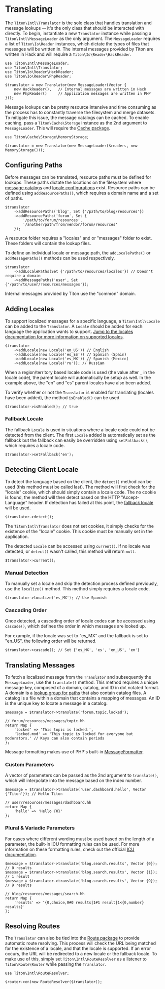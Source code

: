 # Translating #

The `Titon\Intl\Translator` is the sole class that handles translation and message lookups -- it's the only class that should be interacted with directly. To begin, instantiate a new `Translator` instance while passing a `Titon\Intl\MessageLoader` as the only argument. The `MessageLoader` requires a list of `Titon\Io\Reader` instances, which dictate the types of files that messages will be written in. The internal messages provided by Titon are written in Hack and will require a `Titon\Io\Reader\HackReader`.

```hack
use Titon\Intl\MessageLoader;
use Titon\Intl\Translator;
use Titon\Io\Reader\HackReader;
use Titon\Io\Reader\PhpReader;

$translator = new Translator(new MessageLoader(Vector {
    new HackReader(),   // Internal messages are written in Hack
    new PhpReader()     // Application messages are written in PHP
}));
```

Message lookups can be pretty resource intensive and time consuming as the process has to constantly traverse the filesystem and merge datasets. To mitigate this issue, the message catalogs can be cached. To enable caching, pass a `Titon\Cache\Storage` instance as the 2nd argument to `MessageLoader`. This will require the [Cache package](../cache/index.md). 

```hack
use Titon\Cache\Storage\MemoryStorage;

$translator = new Translator(new MessageLoader($readers, new MemoryStorage()));
```

## Configuring Paths ##

Before messages can be translated, resource paths must be defined for lookups. These paths dictate the locations on the filesystem where [message catalogs](messages.md) and [locale configurations](locales.md) exist. Resource paths can be defined using `addResourcePaths()`, which requires a domain name and a set of paths.

```hack
$translator
    ->addResourcePaths('blog', Set {'/path/to/blog/resources'})
    ->addResourcePaths('forum', Set {
        '/path/to/forum/resources',
        '/another/path/from/vendor/forum/resources'
    });
```

<div class="notice is-info">
    A resource folder requires a "locales" and or "messages" folder to exist. These folders will contain the lookup files.
</div>

To define an individual locale or message path, the `addLocalePaths()` or `addMessagePaths()` methods can be used respectively.

```hack
$translator
    ->addLocalePaths(Set {'/path/to/resources/locales'}) // Doesn't require a domain
    ->addMessagePaths('user', Set {'/path/to/user/resources/messages'});
```

<div class="notice is-info">
    Internal messages provided by Titon use the "common" domain.
</div>

## Adding Locales ##

To support localized messages for a specific language, a `Titon\Intl\Locale` can be added to the `Translator`. A `Locale` should be added for each language the application wants to support. [Jump to the locales documentation for more information on supported locales](locales.md).

```hack
$translator
    ->addLocale(new Locale('en_US')) // English
    ->addLocale(new Locale('es_ES')) // Spanish (Spain)
    ->addLocale(new Locale('es_MX')) // Spanish (Mexico)
    ->addLocale(new Locale('ru')); // Russian
```

When a region/territory based locale code is used (the value after `_` in the locale code), the parent locale will automatically be setup as well. In the example above, the "en" and "es" parent locales have also been added.

To verify whether or not the `Translator` is enabled for translating (locales have been added), the method `isEnabled()` can be used.

```hack
$translator->isEnabled(); // true
```

### Fallback Locale ###

The fallback `Locale` is used in situations where a locale code could not be detected from the client. The first `Locale` added is automatically set as the fallback but the fallback can easily be overridden using `setFallback()`, which requires a locale code.

```hack
$translator->setFallback('en');
```

## Detecting Client Locale ##

To detect the language based on the client, the `detect()` method can be used (this method must be called last). The method will first check for the "locale" cookie, which should simply contain a locale code. The no cookie is found, the method will then detect based on the HTTP "Accept-Language" header. If detection has failed at this point, the [fallback locale](#fallback-locale) will be used.

```hack
$translator->detect();
```

<div class="notice is-info">
    The <code>Titon\Intl\Translator</code> does not set cookies, it simply checks for the existence of the "locale" cookie. This cookie must be manually set in the application.
</div>

The detected `Locale` can be accessed using `current()`. If no locale was detected, or `detect()` wasn't called, this method will return `null`.

```hack
$translator->current();
```

### Manual Detection ###

To manually set a locale and skip the detection process defined previously, use the `localize()` method. This method simply requires a locale code.

```hack
$translator->localize('es_MX'); // Use Spanish
```

### Cascading Order ###

Once detected, a cascading order of locale codes can be accessed using `cascade()`, which defines the order in which messages are looked up. 

For example, if the locale was set to "es_MX" and the fallback is set to "en_US", the following order will be returned.

```hack
$translator->cascade(); // Set {'es_MX', 'es', 'en_US', 'en'}
```

## Translating Messages ##

To fetch a localized message from the `Translator` and subsequently the `MessageLoader`, use the `translate()` method. This method requires a unique message key, composed of a domain, catalog, and ID in dot notated format. A domain is a [lookup group for paths](#configuring-paths) that also contain catalog files. A catalog is a file within a domain that contains a mapping of messages. An ID is the unique key to locate a message in a catalog.

```hack
$message = $translator->translate('forum.topic.locked');

// forum/resources/messages/topic.hh
return Map {
    'locked' => 'This topic is locked.',
    'locked.mod' => 'This topic is locked for everyone but moderators.' // Keys can also contain periods
};
```

Message formatting makes use of PHP's built-in [MessageFormatter](http://php.net/manual/en/class.messageformatter.php).

### Custom Parameters ###

A vector of parameters can be passed as the 2nd argument to `translate()`, which will interpolate into the message based on the index number.

```hack
$message = $translator->translate('user.dashboard.hello', Vector {'Titon'}); // Hello Titon

// user/resources/messages/dashboard.hh
return Map {
    'hello' => 'Hello {0}'
};
```

### Plural & Variadic Parameters ###

For cases where different wording must be used based on the length of a parameter, the built-in ICU formatting rules can be used. For more information on these formatting rules, check out the official [ICU documentation](http://userguide.icu-project.org/formatparse).

```hack
$message = $translator->translate('blog.search.results', Vector {0}); // 0 results
$message = $translator->translate('blog.search.results', Vector {1}); // 1 result
$message = $translator->translate('blog.search.results', Vector {9}); // 9 results

// blog/resources/messages/search.hh
return Map {
    'results' => '{0,choice,0#0 results|1#1 result|1<{0,number} results}'
};
```

## Resolving Routes ##

The `Translator` can also be tied into the [Route package](../route/index.md) to provide automatic route resolving. This process will check the URL being matched for the existence of a locale, and that the locale is supported. If an error occurs, the URL will be redirected to a new locale or the fallback locale. To make use of this, simply set `Titon\Intl\RouteResolver` as a listener to `Titon\Route\Router` while passing the `Translator`.

```hack
use Titon\Intl\RouteResolver;

$router->on(new RouteResolver($translator));
```
